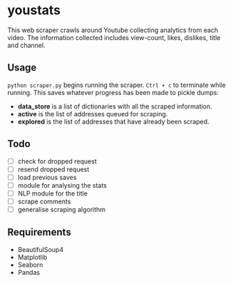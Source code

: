 # youstats
This web scraper crawls around Youtube collecting analytics from each video.
The information collected includes view-count, likes, dislikes, title and
channel.

## Usage
`python scraper.py` begins running the scraper. `Ctrl + c` to terminate while
running. This saves whatever progress has been made to pickle dumps:
- **data_store** is a list of dictionaries with all the scraped information.
- **active** is the list of addresses queued for scraping.
- **explored** is the list of addresses that have already been scraped.

## Todo
- [ ] check for dropped request
- [ ] resend dropped request
- [ ] load previous saves
- [ ] module for analysing the stats
- [ ] NLP module for the title
- [ ] scrape comments
- [ ] generalise scraping algorithm

## Requirements
- BeautifulSoup4
- Matplotlib
- Seaborn
- Pandas
